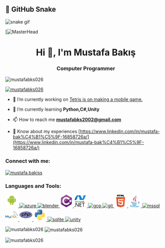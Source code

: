 ## 🐍 GitHub Snake

![snake gif](https://github.com/MustafaBks026/MustafaBks026/blob/output/github-contribution-grid-snake.svg)

[![MasterHead](https://www.google.com/search?q=programlama+dilleri+4k&udm=2&sxsrf=AE3TifPQbX23n5rFJQfa-EB856i3yeawXA%3A1754050017485#vhid=2xzNAPdD5bQF6M&vssid=mosaic)


<h1 align="center">Hi 👋, I'm Mustafa Bakış</h1>
<h3 align="center">Computer Programmer</h3>

<p align="left"> <img src="https://komarev.com/ghpvc/?username=mustafabks026&label=Profile%20views&color=0e75b6&style=flat" alt="mustafabks026" /> </p>

<p align="left"> <a href="https://github.com/ryo-ma/github-profile-trophy"><img src="https://github-profile-trophy.vercel.app/?username=mustafabks026" alt="mustafabks026" /></a> </p>

- 🔭 I’m currently working on [Tetris is on making a mobile game.](yok)

- 🌱 I’m currently learning **Python,C#,Unity**

- 📫 How to reach me **mustafabks2002@gmail.com**

- 📄 Know about my experiences [https://www.linkedin.com/in/mustafa-bak%C4%B1%C5%9F-16858726a/](https://www.linkedin.com/in/mustafa-bak%C4%B1%C5%9F-16858726a/)

<h3 align="left">Connect with me:</h3>
<p align="left">
<a href="https://instagram.com/mustafa.bakiss" target="blank"><img align="center" src="https://raw.githubusercontent.com/rahuldkjain/github-profile-readme-generator/master/src/images/icons/Social/instagram.svg" alt="mustafa.bakiss" height="30" width="40" /></a>
</p>

<h3 align="left">Languages and Tools:</h3>
<p align="left"> <a href="https://developer.android.com" target="_blank" rel="noreferrer"> <img src="https://raw.githubusercontent.com/devicons/devicon/master/icons/android/android-original-wordmark.svg" alt="android" width="40" height="40"/> </a> <a href="https://azure.microsoft.com/en-in/" target="_blank" rel="noreferrer"> <img src="https://www.vectorlogo.zone/logos/microsoft_azure/microsoft_azure-icon.svg" alt="azure" width="40" height="40"/> </a> <a href="https://www.blender.org/" target="_blank" rel="noreferrer"> <img src="https://download.blender.org/branding/community/blender_community_badge_white.svg" alt="blender" width="40" height="40"/> </a> <a href="https://www.w3schools.com/cs/" target="_blank" rel="noreferrer"> <img src="https://raw.githubusercontent.com/devicons/devicon/master/icons/csharp/csharp-original.svg" alt="csharp" width="40" height="40"/> </a> <a href="https://dotnet.microsoft.com/" target="_blank" rel="noreferrer"> <img src="https://raw.githubusercontent.com/devicons/devicon/master/icons/dot-net/dot-net-original-wordmark.svg" alt="dotnet" width="40" height="40"/> </a> <a href="https://cloud.google.com" target="_blank" rel="noreferrer"> <img src="https://www.vectorlogo.zone/logos/google_cloud/google_cloud-icon.svg" alt="gcp" width="40" height="40"/> </a> <a href="https://git-scm.com/" target="_blank" rel="noreferrer"> <img src="https://www.vectorlogo.zone/logos/git-scm/git-scm-icon.svg" alt="git" width="40" height="40"/> </a> <a href="https://www.w3.org/html/" target="_blank" rel="noreferrer"> <img src="https://raw.githubusercontent.com/devicons/devicon/master/icons/html5/html5-original-wordmark.svg" alt="html5" width="40" height="40"/> </a> <a href="https://www.java.com" target="_blank" rel="noreferrer"> <img src="https://raw.githubusercontent.com/devicons/devicon/master/icons/java/java-original.svg" alt="java" width="40" height="40"/> </a> <a href="https://www.microsoft.com/en-us/sql-server" target="_blank" rel="noreferrer"> <img src="https://www.svgrepo.com/show/303229/microsoft-sql-server-logo.svg" alt="mssql" width="40" height="40"/> </a> <a href="https://www.mysql.com/" target="_blank" rel="noreferrer"> <img src="https://raw.githubusercontent.com/devicons/devicon/master/icons/mysql/mysql-original-wordmark.svg" alt="mysql" width="40" height="40"/> </a> <a href="https://www.php.net" target="_blank" rel="noreferrer"> <img src="https://raw.githubusercontent.com/devicons/devicon/master/icons/php/php-original.svg" alt="php" width="40" height="40"/> </a> <a href="https://www.python.org" target="_blank" rel="noreferrer"> <img src="https://raw.githubusercontent.com/devicons/devicon/master/icons/python/python-original.svg" alt="python" width="40" height="40"/> </a> <a href="https://www.sqlite.org/" target="_blank" rel="noreferrer"> <img src="https://www.vectorlogo.zone/logos/sqlite/sqlite-icon.svg" alt="sqlite" width="40" height="40"/> </a> <a href="https://unity.com/" target="_blank" rel="noreferrer"> <img src="https://www.vectorlogo.zone/logos/unity3d/unity3d-icon.svg" alt="unity" width="40" height="40"/> </a> </p>

<p><img align="left" src="https://github-readme-stats.vercel.app/api/top-langs?username=mustafabks026&show_icons=true&locale=en&layout=compact" alt="mustafabks026" /></p>

<p>&nbsp;<img align="center" src="https://github-readme-stats.vercel.app/api?username=mustafabks026&show_icons=true&locale=en" alt="mustafabks026" /></p>

<p><img align="center" src="https://github-readme-streak-stats.herokuapp.com/?user=mustafabks026&" alt="mustafabks026" /></p>
